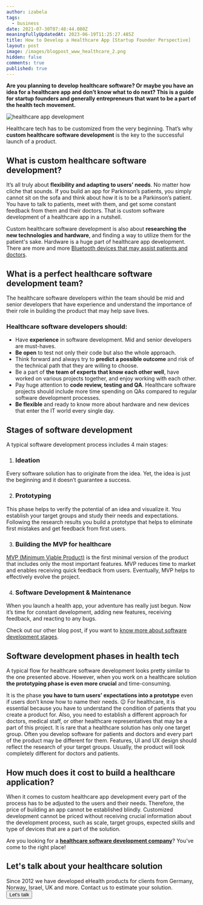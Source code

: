 ```yaml
---
author: izabela
tags:
  - business
date: 2021-07-30T07:48:44.080Z
meaningfullyUpdatedAt: 2023-06-19T11:25:27.485Z
title: How to Develop a Healthcare App [Startup Founder Perspective]
layout: post
image: /images/blogpost_www_healthcare_2.png
hidden: false
comments: true
published: true
---
```

**Are you planning to develop healthcare software? Or maybe you have an idea for a healthcare app and don’t know what to do next? This is a guide for startup founders and generally entrepreneurs that want to be a part of the health tech movement.**

![healthcare app development](/images/healthcare_in_post2.png)

Healthcare tech has to be customized from the very beginning. That’s why **custom healthcare software development** is the key to the successful launch of a product.

## What is custom healthcare software development?

It’s all truly about **flexibility and adapting to users' needs**. No matter how cliche that sounds. If you build an app for Parkinson’s patients, you simply cannot sit on the sofa and think about how it is to be a Parkinson’s patient. You have to talk to patients, meet with them, and get some constant feedback from them and their doctors. That is custom software development of a healthcare app in a nutshell. 

Custom healthcare software development is also about **researching the new technologies and hardware**, and finding a way to utilize them for the patient's sake. Hardware is a huge part of healthcare app development. There are more and more [Bluetooth devices that may assist patients and doctors](/blog/bluetooth-devices-that-change-healthcare/).

## What is a perfect healthcare software development team?  

The healthcare software developers within the team should be mid and senior developers that have experience and understand the importance of their role in building the product that may help save lives. 

### Healthcare software developers should:

* Have **experience** in software development. Mid and senior developers are must-haves.
* **Be open** to test not only their code but also the whole approach.
* Think forward and always try to **predict a possible outcome** and risk of the technical path that they are willing to choose.
* Be a part of **the team of experts that know each other well**, have worked on various projects together, and enjoy working with each other.
* Pay huge attention to **code review, testing and QA**. Healthcare software projects should include more time spending on QAs compared to regular software development processes.
* **Be flexible** and ready to know more about hardware and new devices that enter the IT world every single day.

## Stages of software development

A typical software development process includes 4 main stages:

1. ### Ideation

Every software solution has to originate from the idea. Yet, the idea is just the beginning and it doesn’t guarantee a success.

2. ### Prototyping

This phase helps to verify the potential of an idea and visualize it. You establish your target groups and study their needs and expectations. Following the research results you build a prototype that helps to eliminate first mistakes and get feedback from first users.

3. ### Building the MVP for healthcare

[MVP (Minimum Viable Product)](/our-areas/mvp-development) is the first minimal version of the product that includes only the most important features. MVP reduces time to market and enables receiving quick feedback from users. Eventually, MVP helps to effectively evolve the project.

4. ### Software Development & Maintenance

When you launch a health app, your adventure has really just begun. Now it’s time for constant development, adding new features, receiving feedback, and reacting to any bugs. 

Check out our other blog post, if you want to [know more about software development stages](/blog/what-are-the-stages-of-app-development/).

## Software development phases in health tech

A typical flow for healthcare software development looks pretty similar to the one presented above. However, when you work on a healthcare solution **the prototyping phase is even more crucial** and time-consuming. 

It is the phase **you have to turn users’ expectations into a prototype** even if users don’t know how to name their needs. 😉  For healthcare, it is essential because you have to understand the condition of patients that you create a product for. Also, you need to establish a different approach for doctors, medical staff, or other healthcare representatives that may be a part of this project. It is rare that a healthcare solution has only one target group. Often you develop software for patients and doctors and every part of the product may be different for them. Features, UI and UX design should reflect the research of your target groups. Usually, the product will look completely different for doctors and patients.

## How much does it cost to build a healthcare application?

When it comes to custom healthcare app development every part of the process has to be adjusted to the users and their needs. Therefore, the price of building an app cannot be established blindly. Customized development cannot be priced without receiving crucial information about the development process, such as scale, target groups, expected skills and type of devices that are a part of the solution.

Are you looking for a **[healthcare software development company](/)**? You’ve come to the right place!

<div class='block-button'><h2>Let's talk about your healthcare solution</h2><div>Since 2012 we have developed eHealth products for clients from Germany, Norway, Israel, UK and more. Contact us to estimate your solution.</div><a href="/start-project"><button>Let's talk</button></a></div>